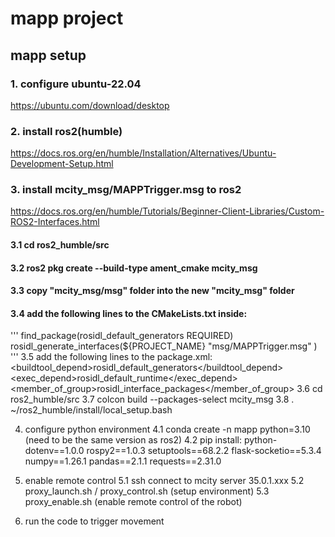 # mapp project
## mapp setup
### 1. configure ubuntu-22.04 
https://ubuntu.com/download/desktop

### 2. install ros2(humble) 
https://docs.ros.org/en/humble/Installation/Alternatives/Ubuntu-Development-Setup.html

### 3. install mcity_msg/MAPPTrigger.msg to ros2
https://docs.ros.org/en/humble/Tutorials/Beginner-Client-Libraries/Custom-ROS2-Interfaces.html
#### 3.1 cd ros2_humble/src
#### 3.2 ros2 pkg create --build-type ament_cmake mcity_msg
#### 3.3 copy "mcity_msg/msg" folder into the new "mcity_msg" folder
#### 3.4 add the following lines to the CMakeLists.txt inside:
'''
find_package(rosidl_default_generators REQUIRED)
rosidl_generate_interfaces(${PROJECT_NAME}
  "msg/MAPPTrigger.msg"
)
'''
3.5 add the following lines to the package.xml:
<buildtool_depend>rosidl_default_generators</buildtool_depend>
<exec_depend>rosidl_default_runtime</exec_depend>
<member_of_group>rosidl_interface_packages</member_of_group>
3.6 cd ros2_humble/src
3.7 colcon build --packages-select mcity_msg
3.8 . ~/ros2_humble/install/local_setup.bash

4. configure python environment
4.1 conda create -n mapp python=3.10 (need to be the same version as ros2)
4.2 pip install:
python-dotenv==1.0.0
rospy2==1.0.3
setuptools==68.2.2
flask-socketio==5.3.4
numpy==1.26.1
pandas==2.1.1
requests==2.31.0

5. enable remote control
5.1 ssh connect to mcity server 35.0.1.xxx
5.2 proxy_launch.sh / proxy_control.sh (setup environment)
5.3 proxy_enable.sh (enable remote control of the robot)

6. run the code to trigger movement
